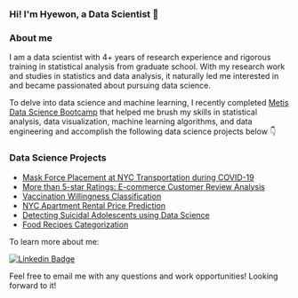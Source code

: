 ### Hi! I'm Hyewon, a Data Scientist 👋‍

### About me 
I am a data scientist with 4+ years of research experience 
and rigorous training in statistical analysis from graduate school.
With my research work and studies in statistics and data analysis, 
it naturally led me interested in and became passionated 
about pursuing data science. 

To delve into data science and machine learning, 
I recently completed [Metis Data Science Bootcamp](https://www.thisismetis.com/) 
that helped me brush my skills in statistical analysis, 
data visualization, machine learning algorithms, 
and data engineering and accomplish the following
data science projects below 👇

### Data Science Projects 

 
- [Mask Force Placement at NYC Transportation during COVID-19](https://github.com/hyewonjng/Metis-MaskForcePlacement)
- [More than 5-star Ratings: E-commerce Customer Review Analysis](https://github.com/hyewonjng/Metis-EcommerceCustomerReview)
- [Vaccination Willingness Classification](https://github.com/hyewonjng/Metis-Vaccination)
- [NYC Apartment Rental Price Prediction](https://github.com/hyewonjng/Metis-NYCRentalPrediction)
- [Detecting Suicidal Adolescents using Data Science](https://github.com/hyewonjng/Metis-DetectingSuicidalTeens)
- [Food Recipes Categorization](https://github.com/hyewonjng/Metis-RecipeTopicModeling)

To learn more about me:

[![Linkedin Badge](https://img.shields.io/badge/LinkedIn-0077B5?style=for-the-badge&logo=linkedin&logoColor=white&link=https://www.linkedin.com/in/hyewonjng/)](https://www.linkedin.com/in/hyewonjng/)


Feel free to email me with any questions and work opportunities! Looking forward to it!
